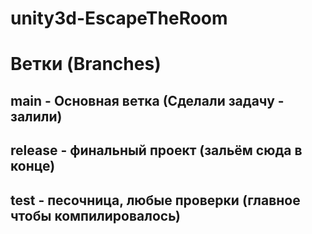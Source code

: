 # unity3d-EscapeTheRoom

# Ветки (Branches)

## main - Основная ветка (Сделали задачу - залили)
## release - финальный проект (зальём сюда в конце)
## test - песочница, любые проверки (главное чтобы компилировалось)
